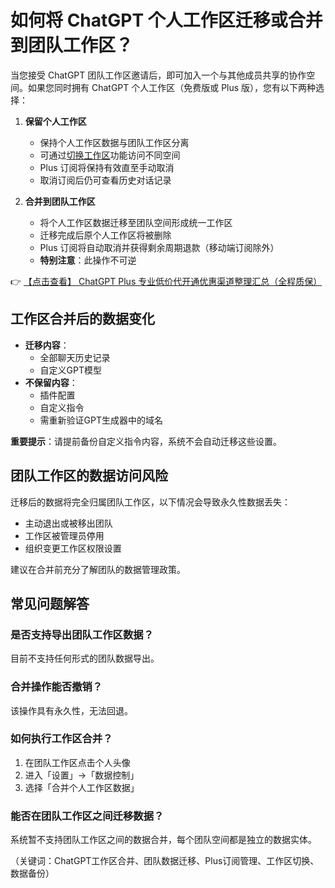 # 如何将 ChatGPT 个人工作区迁移或合并到团队工作区？

当您接受 ChatGPT 团队工作区邀请后，即可加入一个与其他成员共享的协作空间。如果您同时拥有 ChatGPT 个人工作区（免费版或 Plus 版），您有以下两种选择：

1. **保留个人工作区**  
   - 保持个人工作区数据与团队工作区分离
   - 可通过[切换工作区](https://bit.ly/DaiKai)功能访问不同空间
   - Plus 订阅将保持有效直至手动取消
   - 取消订阅后仍可查看历史对话记录

2. **合并到团队工作区**  
   - 将个人工作区数据迁移至团队空间形成统一工作区
   - 迁移完成后原个人工作区将被删除
   - Plus 订阅将自动取消并获得剩余周期退款（移动端订阅除外）
   - **特别注意**：此操作不可逆

👉 [【点击查看】 ChatGPT Plus 专业低价代开通优惠渠道整理汇总（全程质保）](https://bit.ly/DaiKai)

## 工作区合并后的数据变化

- **迁移内容**：
  - 全部聊天历史记录
  - 自定义GPT模型
- **不保留内容**：
  - 插件配置
  - 自定义指令
  - 需重新验证GPT生成器中的域名

**重要提示**：请提前备份自定义指令内容，系统不会自动迁移这些设置。

## 团队工作区的数据访问风险

迁移后的数据将完全归属团队工作区，以下情况会导致永久性数据丢失：
- 主动退出或被移出团队
- 工作区被管理员停用
- 组织变更工作区权限设置

建议在合并前充分了解团队的数据管理政策。

## 常见问题解答

### 是否支持导出团队工作区数据？
目前不支持任何形式的团队数据导出。

### 合并操作能否撤销？
该操作具有永久性，无法回退。

### 如何执行工作区合并？
1. 在团队工作区点击个人头像
2. 进入「设置」→「数据控制」
3. 选择「合并个人工作区数据」

### 能否在团队工作区之间迁移数据？
系统暂不支持团队工作区之间的数据合并，每个团队空间都是独立的数据实体。

（关键词：ChatGPT工作区合并、团队数据迁移、Plus订阅管理、工作区切换、数据备份）